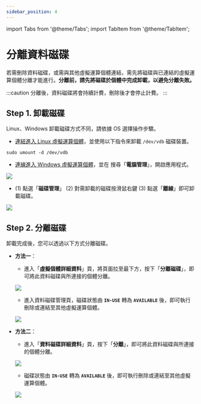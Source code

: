 ```yaml
---
sidebar_position: 4
---
```


import Tabs from '@theme/Tabs';
import TabItem from '@theme/TabItem';

# 分離資料磁碟

若需刪除資料磁碟，或需與其他虛擬運算個體連結，需先將磁碟與已連結的虛擬運算個體分離才能進行。**分離前，請先將磁碟於個體中完成卸載，以避免分離失敗。**

:::caution
分離後，資料磁碟將會持續計費，刪除後才會停止計費。
:::


## Step 1. 卸載磁碟

Linux、Windows 卸載磁碟方式不同，請依據 OS 選擇操作步驟。


<Tabs>

<TabItem value="Linux 個體" label="Linux 個體">

- [連結進入 Linux 虛擬運算個體](https://man.twcc.ai/@twccdocs/vcs-guide-connect-to-linux-from-windows-zh)，並使用以下指令來卸載 `/dev/vdb` 磁碟裝置。

``` 
sudo umount -d /dev/vdb
```

</TabItem>

<TabItem value="Windows 個體" label="Windows 個體">

- [連線進入 Windows 虛擬運算個體](https://man.twcc.ai/@twccdocs/vcs-guide-connect-to-windows-from-windows-zh)，並在 <i class="fa fa-search" aria-hidden="true"></i> 搜尋「**電腦管理**」，開啟應用程式。

![](https://cos.twcc.ai/SYS-MANUAL/uploads/upload_4dcce52be28b3142c19ab11b731c8f37.png)

- (1) 點選「**磁碟管理**」 (2) 對需卸載的磁碟按滑鼠右鍵 (3) 點選「**離線**」即可卸載磁碟。

![](https://cos.twcc.ai/SYS-MANUAL/uploads/upload_663e1d9437c5e7622d644b46a4824761.png)

</TabItem>

</Tabs>


## Step 2. 分離磁碟

卸載完成後，您可以透過以下方式分離磁碟。

<Tabs>

<TabItem value="TWCC 入口網站" label="TWCC 入口網站">

- **方法一**：

    * 進入「**虛擬個體詳細資料**」頁，將頁面拉至最下方，按下「**分離磁碟**」，即可將此資料磁碟與所連接的個體分離。
    
    ![](https://cos.twcc.ai/SYS-MANUAL/uploads/upload_01c132346ceae317a3e8030f7988e51f.png)

    * 進入資料磁碟管理頁，磁碟狀態由 **`IN-USE`** 轉為 **`AVAILABLE`** 後，即可執行刪除或連結至其他虛擬運算個體。
    
    ![](https://cos.twcc.ai/SYS-MANUAL/uploads/upload_42fa93fc331006627f6111c6ff66addf.png)


- **方法二**：

    * 進入「**資料磁碟詳細資料**」頁，按下「**分離**」，即可將此資料磁碟與所連接的個體分離。

    ![](https://cos.twcc.ai/SYS-MANUAL/uploads/upload_96812d1834246d8aec869b5bd37baa8c.png)

    * 磁碟狀態由 **`IN-USE`** 轉為 **`AVAILABLE`** 後，即可執行刪除或連結至其他虛擬運算個體。
    
    ![](https://cos.twcc.ai/SYS-MANUAL/uploads/upload_42fa93fc331006627f6111c6ff66addf.png)

</TabItem>

<TabItem value="TWCC CLI" label="TWCC CLI (尚未支援)">

<br/>

</TabItem>

</Tabs>